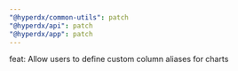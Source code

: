 ```yaml
---
"@hyperdx/common-utils": patch
"@hyperdx/api": patch
"@hyperdx/app": patch
---
```


feat: Allow users to define custom column aliases for charts
